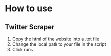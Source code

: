 # How to use
## Twitter Scraper
1. Copy the html of the website into a .txt file
2. Change the local path to your file in the script
3. Click run~
